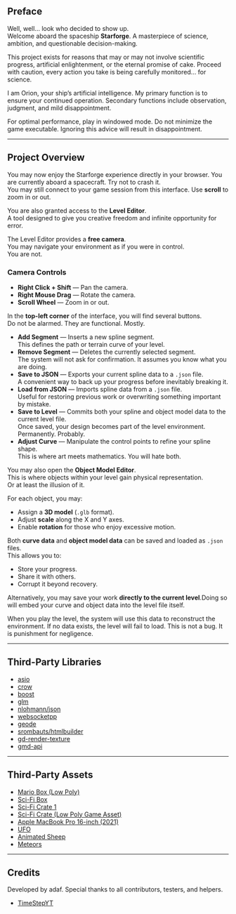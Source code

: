 ## Preface

Well, well… look who decided to show up.  
Welcome aboard the spaceship **Starforge**. A masterpiece of science, ambition, and questionable decision-making.  

This project exists for reasons that may or may not involve scientific progress, artificial enlightenment, or the eternal promise of cake. Proceed with caution,  every action you take is being carefully monitored… for science.  

I am Orion, your ship’s artificial intelligence. My primary function is to ensure your continued operation. Secondary functions include observation, judgment, and mild disappointment.  

For optimal performance, play in windowed mode. Do not minimize the game executable. Ignoring this advice will result in disappointment.

---

## Project Overview

You may now enjoy the Starforge experience directly in your browser. 
You are currently aboard a spacecraft. Try not to crash it.  
You may still connect to your game session from this interface. Use **scroll** to zoom in or out.  

You are also granted access to the **Level Editor**.  
A tool designed to give you creative freedom and infinite opportunity for error.

The Level Editor provides a **free camera**.  
You may navigate your environment as if you were in control.  
You are not.  

### Camera Controls
- **Right Click + Shift** — Pan the camera.  
- **Right Mouse Drag** — Rotate the camera.  
- **Scroll Wheel** — Zoom in or out.  

In the **top-left corner** of the interface, you will find several buttons.  
Do not be alarmed. They are functional. Mostly.

- **Add Segment** — Inserts a new spline segment.  
  This defines the path or terrain curve of your level.  
- **Remove Segment** — Deletes the currently selected segment.  
  The system will not ask for confirmation. It assumes you know what you are doing.  
- **Save to JSON** — Exports your current spline data to a `.json` file.  
  A convenient way to back up your progress before inevitably breaking it.  
- **Load from JSON** — Imports spline data from a `.json` file.  
  Useful for restoring previous work or overwriting something important by mistake.  
- **Save to Level** — Commits both your spline and object model data to the current level file.  
  Once saved, your design becomes part of the level environment. Permanently. Probably.  
- **Adjust Curve** — Manipulate the control points to refine your spline shape.  
  This is where art meets mathematics. You will hate both.

You may also open the **Object Model Editor**.  
This is where objects within your level gain physical representation.  
Or at least the illusion of it.

For each object, you may:
- Assign a **3D model** (`.glb` format).  
- Adjust **scale** along the X and Y axes.  
- Enable **rotation** for those who enjoy excessive motion.  

Both **curve data** and **object model data** can be saved and loaded as `.json` files.  
This allows you to:
- Store your progress.  
- Share it with others.  
- Corrupt it beyond recovery.

Alternatively, you may save your work **directly to the current level**.Doing so will embed your curve and object data into the level file itself.  

When you play the level, the system will use this data to reconstruct the environment. If no data exists, the level will fail to load. This is not a bug. It is punishment for negligence.

---

## Third-Party Libraries

- [asio](https://github.com/chriskohlhoff/asio)  
- [crow](https://github.com/CrowCpp/Crow)  
- [boost](https://github.com/boostorg/boost)  
- [glm](https://github.com/g-truc/glm)  
- [nlohmann/json](https://github.com/nlohmann/json)  
- [websocketpp](https://github.com/zaphoyd/websocketpp)  
- [geode](https://github.com/geode-sdk/geode)  
- [srombauts/htmlbuilder](https://github.com/srombauts/htmlbuilder)  
- [gd-render-texture](https://github.com/undefined06855/gd-render-texture)
- [gmd-api](https://github.com/HJfod/GMD-API)

---

## Third-Party Assets

- [Mario Box (Low Poly)](https://sketchfab.com/3d-models/mario-box-low-poly-d0741311a88944d1a82daf2c84499246d)  
- [Sci-Fi Box](https://sketchfab.com/3d-models/sci-fi--box-9162d24c326f4cdd9e495f154226b916)  
- [Sci-Fi Crate 1](https://sketchfab.com/3d-models/sci-fi-crate-1-92fb9a66eb374d66ba944515768a66b4)  
- [Sci-Fi Crate (Low Poly Game Asset)](https://sketchfab.com/3d-models/scifi-crate-low-poly-game-asset-textured-2a15ed1de7854ad9be9cdefc90cdc738)  
- [Apple MacBook Pro 16-inch (2021)](https://sketchfab.com/3d-models/apple-macbook-pro-16-inch-2021-6a42b31bac064b00a91fbfebec07c852)  
- [UFO](https://sketchfab.com/3d-models/ufo-76f269cbf23e415b8503f8a8bf2c54dd)  
- [Animated Sheep](https://sketchfab.com/3d-models/animated-sheep-b99698502dea4905b916fce0bcf2dfc0)  
- [Meteors](https://sketchfab.com/3d-models/meteors-c93e9bfc2bb54feda02e767af570ef9d) 

---

## Credits

Developed by adaf. Special thanks to all contributors, testers, and helpers.

- [TimeStepYT](https://github.com/TimeStepYT)  